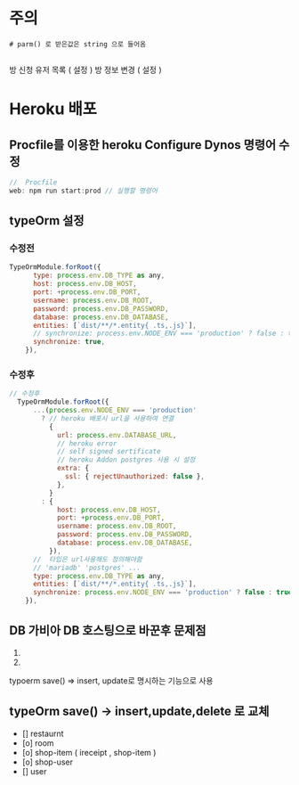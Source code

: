# 주의

```
# parm() 로 받은값은 string 으로 들어옴


```

방 신청 유저 목록 ( 설정 )
방 정보 변경 ( 설정 )

# Heroku 배포

## Procfile를 이용한 heroku Configure Dynos 명령어 수정

```js
//  Procfile
web: npm run start:prod // 실행할 명령어
```

## typeOrm 설정

### 수정전

```js
TypeOrmModule.forRoot({
      type: process.env.DB_TYPE as any,
      host: process.env.DB_HOST,
      port: +process.env.DB_PORT,
      username: process.env.DB_ROOT,
      password: process.env.DB_PASSWORD,
      database: process.env.DB_DATABASE,
      entities: [`dist/**/*.entity{ .ts,.js}`],
      // synchronize: process.env.NODE_ENV === 'production' ? false : true,
      synchronize: true,
    }),

```

### 수정후

```js
// 수정후
  TypeOrmModule.forRoot({
      ...(process.env.NODE_ENV === 'production'
        ? // heroku 배포시 url을 사용하여 연결
          {
            url: process.env.DATABASE_URL,
            // heroku error
            // self signed sertificate
            // heroku Addon postgres 사용 시 설정
            extra: {
              ssl: { rejectUnauthorized: false },
            },
          }
        : {
            host: process.env.DB_HOST,
            port: +process.env.DB_PORT,
            username: process.env.DB_ROOT,
            password: process.env.DB_PASSWORD,
            database: process.env.DB_DATABASE,
          }),
      //  타입은 url사용해도 정의해야함
      // 'mariadb' 'postgres' ...
      type: process.env.DB_TYPE as any,
      entities: [`dist/**/*.entity{ .ts,.js}`],
      synchronize: process.env.NODE_ENV === 'production' ? false : true,
    }),
```

## DB 가비아 DB 호스팅으로 바꾼후 문제점

1.  <!-- postgres 제공하는 UUID를 확장 ( uuid-ossp ) 을 설치하지 못하여 사용 못함 -->
    <!-- @PrimaryGeneratedColumn('uuid') 사용 x -->

2.  <!-- Idle_in_transaction_session_timeout 에러 -->

<!-- save사용시 Idle_in_transaction_session_timeout에러 발생 -->

typoerm save() => insert, update로 명시하는 기능으로 사용

## typeOrm save() -> insert,update,delete 로 교체

- [] restaurnt
- [o] room
- [o] shop-item ( ireceipt , shop-item )
- [o] shop-user
- [] user
